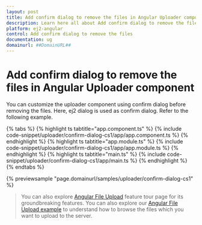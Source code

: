 ```yaml
---
layout: post
title: Add confirm dialog to remove the files in Angular Uploader component | Syncfusion
description: Learn here all about Add confirm dialog to remove the files in Syncfusion Angular Uploader component of Syncfusion Essential JS 2 and more.
platform: ej2-angular
control: Add confirm dialog to remove the files 
documentation: ug
domainurl: ##DomainURL##
---
```


# Add confirm dialog to remove the files in Angular Uploader component

You can customize the uploader component using confirm dialog before removing the files.
Here, ej2 dialog is used as confirm dialog. Refer to the following example.

{% tabs %}
{% highlight ts tabtitle="app.component.ts" %}
{% include code-snippet/uploader/confirm-dialog-cs1/app/app.component.ts %}
{% endhighlight %}
{% highlight ts tabtitle="app.module.ts" %}
{% include code-snippet/uploader/confirm-dialog-cs1/app/app.module.ts %}
{% endhighlight %}
{% highlight ts tabtitle="main.ts" %}
{% include code-snippet/uploader/confirm-dialog-cs1/app/main.ts %}
{% endhighlight %}
{% endtabs %}
  
{% previewsample "page.domainurl/samples/uploader/confirm-dialog-cs1" %}

> You can also explore [Angular File Upload](https://www.syncfusion.com/angular-ui-components/angular-file-upload) feature tour page for its groundbreaking features. You can also explore our [Angular File Upload example](https://ej2.syncfusion.com/angular/demos/#/material/uploader/default) to understand how to browse the files which you want to upload to the server.
